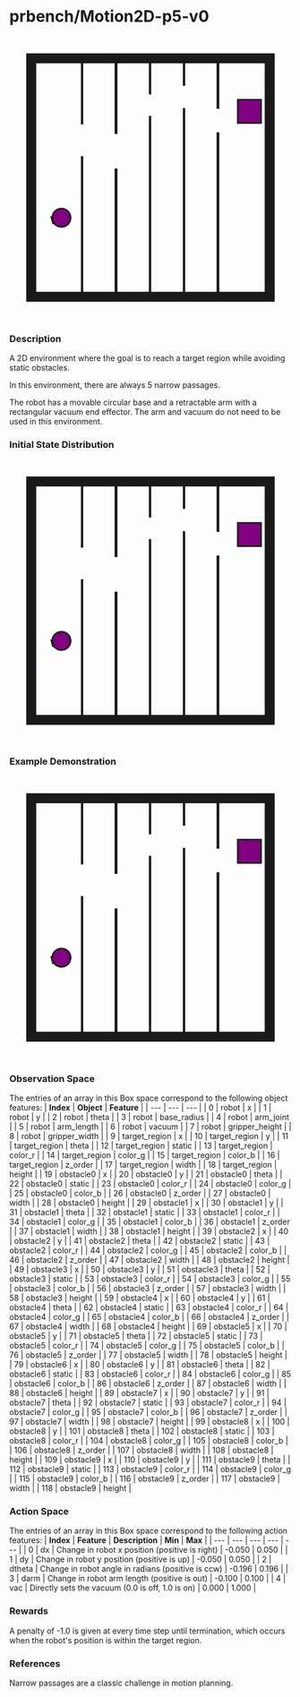 # prbench/Motion2D-p5-v0
![random action GIF](assets/random_action_gifs/Motion2D-p5.gif)

### Description
A 2D environment where the goal is to reach a target region while avoiding static obstacles.

In this environment, there are always 5 narrow passages.
    
The robot has a movable circular base and a retractable arm with a rectangular vacuum end effector. The arm and vacuum do not need to be used in this environment.

### Initial State Distribution
![initial state GIF](assets/initial_state_gifs/Motion2D-p5.gif)

### Example Demonstration
![demo GIF](assets/demo_gifs/Motion2D-p5.gif)

### Observation Space
The entries of an array in this Box space correspond to the following object features:
| **Index** | **Object** | **Feature** |
| --- | --- | --- |
| 0 | robot | x |
| 1 | robot | y |
| 2 | robot | theta |
| 3 | robot | base_radius |
| 4 | robot | arm_joint |
| 5 | robot | arm_length |
| 6 | robot | vacuum |
| 7 | robot | gripper_height |
| 8 | robot | gripper_width |
| 9 | target_region | x |
| 10 | target_region | y |
| 11 | target_region | theta |
| 12 | target_region | static |
| 13 | target_region | color_r |
| 14 | target_region | color_g |
| 15 | target_region | color_b |
| 16 | target_region | z_order |
| 17 | target_region | width |
| 18 | target_region | height |
| 19 | obstacle0 | x |
| 20 | obstacle0 | y |
| 21 | obstacle0 | theta |
| 22 | obstacle0 | static |
| 23 | obstacle0 | color_r |
| 24 | obstacle0 | color_g |
| 25 | obstacle0 | color_b |
| 26 | obstacle0 | z_order |
| 27 | obstacle0 | width |
| 28 | obstacle0 | height |
| 29 | obstacle1 | x |
| 30 | obstacle1 | y |
| 31 | obstacle1 | theta |
| 32 | obstacle1 | static |
| 33 | obstacle1 | color_r |
| 34 | obstacle1 | color_g |
| 35 | obstacle1 | color_b |
| 36 | obstacle1 | z_order |
| 37 | obstacle1 | width |
| 38 | obstacle1 | height |
| 39 | obstacle2 | x |
| 40 | obstacle2 | y |
| 41 | obstacle2 | theta |
| 42 | obstacle2 | static |
| 43 | obstacle2 | color_r |
| 44 | obstacle2 | color_g |
| 45 | obstacle2 | color_b |
| 46 | obstacle2 | z_order |
| 47 | obstacle2 | width |
| 48 | obstacle2 | height |
| 49 | obstacle3 | x |
| 50 | obstacle3 | y |
| 51 | obstacle3 | theta |
| 52 | obstacle3 | static |
| 53 | obstacle3 | color_r |
| 54 | obstacle3 | color_g |
| 55 | obstacle3 | color_b |
| 56 | obstacle3 | z_order |
| 57 | obstacle3 | width |
| 58 | obstacle3 | height |
| 59 | obstacle4 | x |
| 60 | obstacle4 | y |
| 61 | obstacle4 | theta |
| 62 | obstacle4 | static |
| 63 | obstacle4 | color_r |
| 64 | obstacle4 | color_g |
| 65 | obstacle4 | color_b |
| 66 | obstacle4 | z_order |
| 67 | obstacle4 | width |
| 68 | obstacle4 | height |
| 69 | obstacle5 | x |
| 70 | obstacle5 | y |
| 71 | obstacle5 | theta |
| 72 | obstacle5 | static |
| 73 | obstacle5 | color_r |
| 74 | obstacle5 | color_g |
| 75 | obstacle5 | color_b |
| 76 | obstacle5 | z_order |
| 77 | obstacle5 | width |
| 78 | obstacle5 | height |
| 79 | obstacle6 | x |
| 80 | obstacle6 | y |
| 81 | obstacle6 | theta |
| 82 | obstacle6 | static |
| 83 | obstacle6 | color_r |
| 84 | obstacle6 | color_g |
| 85 | obstacle6 | color_b |
| 86 | obstacle6 | z_order |
| 87 | obstacle6 | width |
| 88 | obstacle6 | height |
| 89 | obstacle7 | x |
| 90 | obstacle7 | y |
| 91 | obstacle7 | theta |
| 92 | obstacle7 | static |
| 93 | obstacle7 | color_r |
| 94 | obstacle7 | color_g |
| 95 | obstacle7 | color_b |
| 96 | obstacle7 | z_order |
| 97 | obstacle7 | width |
| 98 | obstacle7 | height |
| 99 | obstacle8 | x |
| 100 | obstacle8 | y |
| 101 | obstacle8 | theta |
| 102 | obstacle8 | static |
| 103 | obstacle8 | color_r |
| 104 | obstacle8 | color_g |
| 105 | obstacle8 | color_b |
| 106 | obstacle8 | z_order |
| 107 | obstacle8 | width |
| 108 | obstacle8 | height |
| 109 | obstacle9 | x |
| 110 | obstacle9 | y |
| 111 | obstacle9 | theta |
| 112 | obstacle9 | static |
| 113 | obstacle9 | color_r |
| 114 | obstacle9 | color_g |
| 115 | obstacle9 | color_b |
| 116 | obstacle9 | z_order |
| 117 | obstacle9 | width |
| 118 | obstacle9 | height |


### Action Space
The entries of an array in this Box space correspond to the following action features:
| **Index** | **Feature** | **Description** | **Min** | **Max** |
| --- | --- | --- | --- | --- |
| 0 | dx | Change in robot x position (positive is right) | -0.050 | 0.050 |
| 1 | dy | Change in robot y position (positive is up) | -0.050 | 0.050 |
| 2 | dtheta | Change in robot angle in radians (positive is ccw) | -0.196 | 0.196 |
| 3 | darm | Change in robot arm length (positive is out) | -0.100 | 0.100 |
| 4 | vac | Directly sets the vacuum (0.0 is off, 1.0 is on) | 0.000 | 1.000 |


### Rewards
A penalty of -1.0 is given at every time step until termination, which occurs when the robot's position is within the target region.


### References
Narrow passages are a classic challenge in motion planning.
